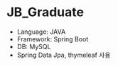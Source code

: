 # JB_Graduate

- Language: JAVA
- Framework: Spring Boot
- DB: MySQL
- Spring Data Jpa, thymeleaf 사용

